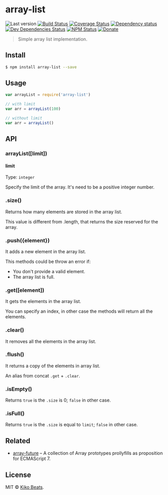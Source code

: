 # array-list

![Last version](https://img.shields.io/github/tag/Kikobeats/array-list.svg?style=flat-square)
[![Build Status](https://img.shields.io/travis/Kikobeats/array-list/master.svg?style=flat-square)](https://travis-ci.org/Kikobeats/array-list)
[![Coverage Status](https://img.shields.io/coveralls/Kikobeats/array-list.svg?style=flat-square)](https://coveralls.io/github/Kikobeats/array-list)
[![Dependency status](https://img.shields.io/david/Kikobeats/array-list.svg?style=flat-square)](https://david-dm.org/Kikobeats/array-list)
[![Dev Dependencies Status](https://img.shields.io/david/dev/Kikobeats/array-list.svg?style=flat-square)](https://david-dm.org/Kikobeats/array-list#info=devDependencies)
[![NPM Status](https://img.shields.io/npm/dm/array-list.svg?style=flat-square)](https://www.npmjs.org/package/array-list)
[![Donate](https://img.shields.io/badge/donate-paypal-blue.svg?style=flat-square)](https://paypal.me/Kikobeats)

> Simple array list implementation.

## Install

```bash
$ npm install array-list --save
```

## Usage

```js
var arrayList = require('array-list')

// with limit
var arr = arrayList(100)

// without limit
var arr = arrayList()
```

## API

### arrayList([limit])

#### limit

Type: `integer`

Specify the limit of the array. It's need to be a positive integer number.

### .size()

Returns how many elements are stored in the array list.

This value is different from .length, that returns the size reserved for the array.

### .push({element})

It adds a new element in the array list.

This methods could be throw an error if:

- You don't provide a valid element.
- The array list is full.

### .get([element])

It gets the elements in the array list.

You can specify an index, in other case the methods will return all the elements.

### .clear()

It removes all the elements in the array list.

### .flush()

It returns a copy of the elements in array list.

An alias from concat `.get` +  `.clear`.

### .isEmpty()

Returns `true` is the `.size` is 0; `false` in other case.

### .isFull()

Returns `true` is the `.size` is equal to `limit`; `false` in other case.

## Related

* [array-future](https://github.com/Kikobeats/array-future) – A collection of Array prototypes prollyfills as proposition for ECMAScript 7.

## License

MIT © [Kiko Beats](https://github.com/Kikobeats).
